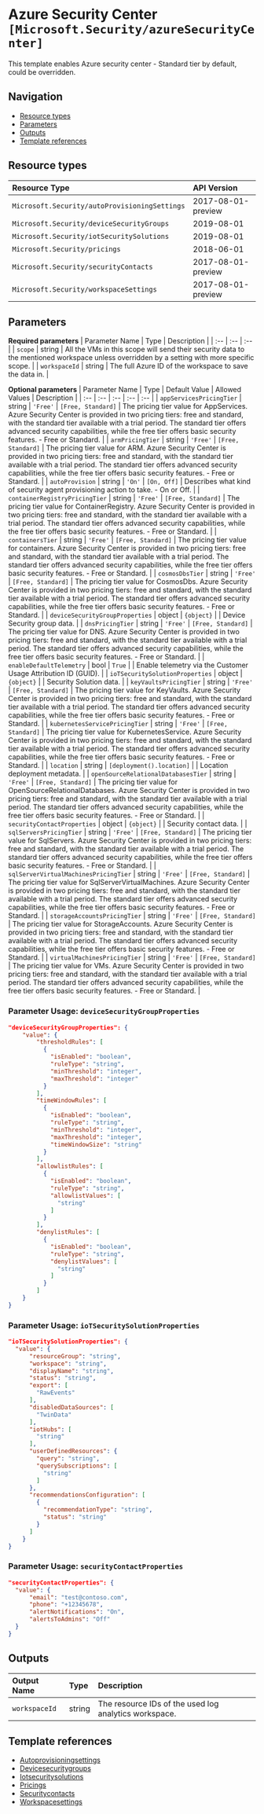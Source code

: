 # Azure Security Center `[Microsoft.Security/azureSecurityCenter]`

This template enables Azure security center - Standard tier by default, could be overridden.

## Navigation

- [Resource types](#Resource-types)
- [Parameters](#Parameters)
- [Outputs](#Outputs)
- [Template references](#Template-references)

## Resource types

| Resource Type | API Version |
| :-- | :-- |
| `Microsoft.Security/autoProvisioningSettings` | 2017-08-01-preview |
| `Microsoft.Security/deviceSecurityGroups` | 2019-08-01 |
| `Microsoft.Security/iotSecuritySolutions` | 2019-08-01 |
| `Microsoft.Security/pricings` | 2018-06-01 |
| `Microsoft.Security/securityContacts` | 2017-08-01-preview |
| `Microsoft.Security/workspaceSettings` | 2017-08-01-preview |

## Parameters

**Required parameters**
| Parameter Name | Type | Description |
| :-- | :-- | :-- |
| `scope` | string | All the VMs in this scope will send their security data to the mentioned workspace unless overridden by a setting with more specific scope. |
| `workspaceId` | string | The full Azure ID of the workspace to save the data in. |

**Optional parameters**
| Parameter Name | Type | Default Value | Allowed Values | Description |
| :-- | :-- | :-- | :-- | :-- |
| `appServicesPricingTier` | string | `'Free'` | `[Free, Standard]` | The pricing tier value for AppServices. Azure Security Center is provided in two pricing tiers: free and standard, with the standard tier available with a trial period. The standard tier offers advanced security capabilities, while the free tier offers basic security features. - Free or Standard. |
| `armPricingTier` | string | `'Free'` | `[Free, Standard]` | The pricing tier value for ARM. Azure Security Center is provided in two pricing tiers: free and standard, with the standard tier available with a trial period. The standard tier offers advanced security capabilities, while the free tier offers basic security features. - Free or Standard. |
| `autoProvision` | string | `'On'` | `[On, Off]` | Describes what kind of security agent provisioning action to take. - On or Off. |
| `containerRegistryPricingTier` | string | `'Free'` | `[Free, Standard]` | The pricing tier value for ContainerRegistry. Azure Security Center is provided in two pricing tiers: free and standard, with the standard tier available with a trial period. The standard tier offers advanced security capabilities, while the free tier offers basic security features. - Free or Standard. |
| `containersTier` | string | `'Free'` | `[Free, Standard]` | The pricing tier value for containers. Azure Security Center is provided in two pricing tiers: free and standard, with the standard tier available with a trial period. The standard tier offers advanced security capabilities, while the free tier offers basic security features. - Free or Standard. |
| `cosmosDbsTier` | string | `'Free'` | `[Free, Standard]` | The pricing tier value for CosmosDbs. Azure Security Center is provided in two pricing tiers: free and standard, with the standard tier available with a trial period. The standard tier offers advanced security capabilities, while the free tier offers basic security features. - Free or Standard. |
| `deviceSecurityGroupProperties` | object | `{object}` |  | Device Security group data. |
| `dnsPricingTier` | string | `'Free'` | `[Free, Standard]` | The pricing tier value for DNS. Azure Security Center is provided in two pricing tiers: free and standard, with the standard tier available with a trial period. The standard tier offers advanced security capabilities, while the free tier offers basic security features. - Free or Standard. |
| `enableDefaultTelemetry` | bool | `True` |  | Enable telemetry via the Customer Usage Attribution ID (GUID). |
| `ioTSecuritySolutionProperties` | object | `{object}` |  | Security Solution data. |
| `keyVaultsPricingTier` | string | `'Free'` | `[Free, Standard]` | The pricing tier value for KeyVaults. Azure Security Center is provided in two pricing tiers: free and standard, with the standard tier available with a trial period. The standard tier offers advanced security capabilities, while the free tier offers basic security features. - Free or Standard. |
| `kubernetesServicePricingTier` | string | `'Free'` | `[Free, Standard]` | The pricing tier value for KubernetesService. Azure Security Center is provided in two pricing tiers: free and standard, with the standard tier available with a trial period. The standard tier offers advanced security capabilities, while the free tier offers basic security features. - Free or Standard. |
| `location` | string | `[deployment().location]` |  | Location deployment metadata. |
| `openSourceRelationalDatabasesTier` | string | `'Free'` | `[Free, Standard]` | The pricing tier value for OpenSourceRelationalDatabases. Azure Security Center is provided in two pricing tiers: free and standard, with the standard tier available with a trial period. The standard tier offers advanced security capabilities, while the free tier offers basic security features. - Free or Standard. |
| `securityContactProperties` | object | `{object}` |  | Security contact data. |
| `sqlServersPricingTier` | string | `'Free'` | `[Free, Standard]` | The pricing tier value for SqlServers. Azure Security Center is provided in two pricing tiers: free and standard, with the standard tier available with a trial period. The standard tier offers advanced security capabilities, while the free tier offers basic security features. - Free or Standard. |
| `sqlServerVirtualMachinesPricingTier` | string | `'Free'` | `[Free, Standard]` | The pricing tier value for SqlServerVirtualMachines. Azure Security Center is provided in two pricing tiers: free and standard, with the standard tier available with a trial period. The standard tier offers advanced security capabilities, while the free tier offers basic security features. - Free or Standard. |
| `storageAccountsPricingTier` | string | `'Free'` | `[Free, Standard]` | The pricing tier value for StorageAccounts. Azure Security Center is provided in two pricing tiers: free and standard, with the standard tier available with a trial period. The standard tier offers advanced security capabilities, while the free tier offers basic security features. - Free or Standard. |
| `virtualMachinesPricingTier` | string | `'Free'` | `[Free, Standard]` | The pricing tier value for VMs. Azure Security Center is provided in two pricing tiers: free and standard, with the standard tier available with a trial period. The standard tier offers advanced security capabilities, while the free tier offers basic security features. - Free or Standard. |


### Parameter Usage: `deviceSecurityGroupProperties`

```json
"deviceSecurityGroupProperties": {
    "value": {
        "thresholdRules": [
          {
            "isEnabled": "boolean",
            "ruleType": "string",
            "minThreshold": "integer",
            "maxThreshold": "integer"
          }
        ],
        "timeWindowRules": [
          {
            "isEnabled": "boolean",
            "ruleType": "string",
            "minThreshold": "integer",
            "maxThreshold": "integer",
            "timeWindowSize": "string"
          }
        ],
        "allowlistRules": [
          {
            "isEnabled": "boolean",
            "ruleType": "string",
            "allowlistValues": [
              "string"
            ]
          }
        ],
        "denylistRules": [
          {
            "isEnabled": "boolean",
            "ruleType": "string",
            "denylistValues": [
              "string"
            ]
          }
        ]
    }
}
```

### Parameter Usage: `ioTSecuritySolutionProperties`

```json
"ioTSecuritySolutionProperties": {
  "value": {
      "resourceGroup": "string",
      "workspace": "string",
      "displayName": "string",
      "status": "string",
      "export": [
        "RawEvents"
      ],
      "disabledDataSources": [
        "TwinData"
      ],
      "iotHubs": [
        "string"
      ],
      "userDefinedResources": {
        "query": "string",
        "querySubscriptions": [
          "string"
        ]
      },
      "recommendationsConfiguration": [
        {
          "recommendationType": "string",
          "status": "string"
        }
      ]
    }
}
```

### Parameter Usage: `securityContactProperties`

```json
"securityContactProperties": {
  "value": {
      "email": "test@contoso.com",
      "phone": "+12345678",
      "alertNotifications": "On",
      "alertsToAdmins": "Off"
  }
}
```

## Outputs

| Output Name | Type | Description |
| :-- | :-- | :-- |
| `workspaceId` | string | The resource IDs of the used log analytics workspace. |

## Template references

- [Autoprovisioningsettings](https://docs.microsoft.com/en-us/azure/templates/Microsoft.Security/2017-08-01-preview/autoProvisioningSettings)
- [Devicesecuritygroups](https://docs.microsoft.com/en-us/azure/templates/Microsoft.Security/2019-08-01/deviceSecurityGroups)
- [Iotsecuritysolutions](https://docs.microsoft.com/en-us/azure/templates/Microsoft.Security/2019-08-01/iotSecuritySolutions)
- [Pricings](https://docs.microsoft.com/en-us/azure/templates/Microsoft.Security/2018-06-01/pricings)
- [Securitycontacts](https://docs.microsoft.com/en-us/azure/templates/Microsoft.Security/2017-08-01-preview/securityContacts)
- [Workspacesettings](https://docs.microsoft.com/en-us/azure/templates/Microsoft.Security/2017-08-01-preview/workspaceSettings)
